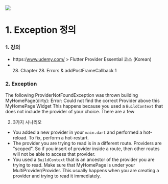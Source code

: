 <img src="./README_images/adfasdf.png">

# 1. Exception 정의
### 1. 강의
 - https:/www.udemy.com/ > Flutter Provider Essential 코스 (Korean)  
 - 28. Chapter 28. Errors & addPostFrameCallback 1

### 2. Exception
The following ProviderNotFoundException was thrown building MyHomePage(dirty):
Error: Could not find the correct Provider<Foo> above this MyHomePage Widget
This happens because you used a `BuildContext` that does not include the provider of your choice. There are a few

 2. 3가지 시나리오
- You added a new provider in your `main.dart` and performed a hot-reload.
To fix, perform a hot-restart.
- The provider you are trying to read is in a different route.
Providers are "scoped". So if you insert of provider inside a route, then
other routes will not be able to access that provider.
- You used a `BuildContext` that is an ancestor of the provider you are trying to read.
Make sure that MyHomePage is under your MultiProvider/Provider<Foo>.
This usually happens when you are creating a provider and trying to read it immediately. 


